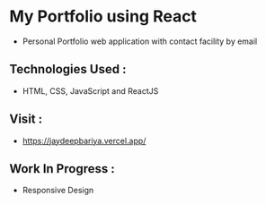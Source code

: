 # My Portfolio using React
  - Personal Portfolio web application with contact facility by email

## Technologies Used :
  - HTML, CSS, JavaScript and ReactJS

## Visit :
  - https://jaydeepbariya.vercel.app/
    
## Work In Progress :
  - Responsive Design

    


